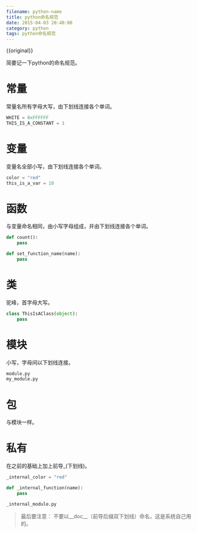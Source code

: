 ```yaml
---
filename: python-name
title: python命名规范
date: 2015-04-03 20:40:00
category: python
tags: python命名规范
---
```

{{original}}

简要记一下python的命名规范。

# 常量
常量名所有字母大写，由下划线连接各个单词。

```python
WHITE = 0xFFFFFF
THIS_IS_A_CONSTANT = 1
```
<!-- more -->
# 变量
变量名全部小写，由下划线连接各个单词。

```python
color = "red"
this_is_a_var = 10
```
# 函数
与变量命名相同，由小写字母组成，并由下划线连接各个单词。

```python
def count():
    pass

def set_function_name(name):
    pass
```
# 类
驼峰，首字母大写。

```python
class ThisIsAClass(object):
    pass
```
# 模块
小写，字母间以下划线连接。

```python
module.py
my_module.py
```
# 包
与模块一样。

# 私有
在之前的基础上加上前导_(下划线)。

```python
_internal_color = "red"

def _internal_function(name):
    pass

_internal_module.py
```

> 最后要注意：
> 不要以\_\_doc\_\_（前导后缀双下划线）命名，这是系统自己用的。
